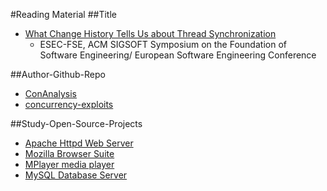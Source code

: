 #Reading Material
##Title
- [What Change History Tells Us about Thread Synchronization](https://course.cse.ust.hk/comp5111/readings/fse15/proceedings/p426-gu.pdf)
  - ESEC-FSE, ACM SIGSOFT Symposium on the Foundation of Software Engineering/ European Software Engineering Conference

##Author-Github-Repo
- [ConAnalysis](https://github.com/ruigulala/ConAnalysis)
- [concurrency-exploits](https://github.com/ruigulala/concurrency-exploits)

##Study-Open-Source-Projects
- [Apache Httpd Web Server](https://github.com/apache/httpd)
- [Mozilla Browser Suite](https://github.com/mozilla/gecko-dev)
- [MPlayer media player](https://github.com/mpv-player/mpv)
- [MySQL Database Server](https://github.com/MariaDB/server)
